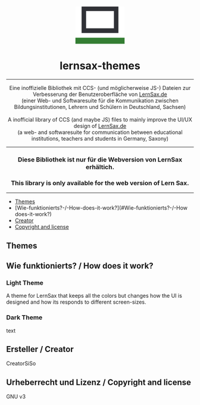 <p align="center">
<img src="./lernsax_icon/lernsax_favicon_cut.bmp" height="100"/>
</p>
<h1 align="center">lernsax-themes</h1>

----
<p align="center">
Eine inoffizielle Bibliothek mit CCS- (und möglicherweise JS-) Dateien zur Verbesserung der Benutzeroberfläche von <a href="https://lernsax.de">LernSax.de</a>
<br/>
(einer Web- und Softwaresuite für die Kommunikation zwischen Bildungsinstitutionen, Lehrern und Schülern in Deutschland, Sachsen)
<br/>
<br/>
A inofficial library of CCS (and maybe JS) files to mainly improve the UI/UX design of <a href="https://lernsax.de">LernSax.de</a>
<br/>
(a web- and softwaresuite for communication between educational institutions, teachers and students in Germany, Saxony)
</p>

----

<h3 align="center"><strong>Diese Bibliothek ist nur für die Webversion von LernSax erhältich.</strong></h3>
<h3 align="center"><strong>This library is only available for the web version of Lern Sax.</strong></h3>

----

- [Themes](#Themes)
- [Wie-funktionierts?-/-How-does-it-work?](#Wie-funktionierts?-/-How does-it-work?)
- [Creator](#creator)
- [Copyright and license](#copyright-and-license)

## Themes


## Wie funktionierts? / How does it work?

### Light Theme

A theme for LernSax that keeps all the colors but changes how the UI is designed and how its responds to different screen-sizes.

### Dark Theme

text

## Ersteller / Creator

CreatorSiSo

## Urheberrecht und Lizenz / Copyright and license

GNU v3


[//]: # (Media Links:)

[LernSaxIcon]: ./lernsax_icon/lernsax_favicon_cut.bmp